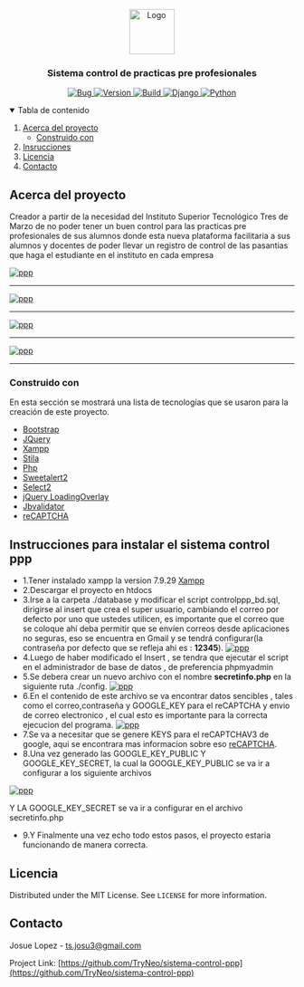 <p align="center">
  <a href="https://i.ibb.co/DQstGsn/favicon1.png">
    <img src="https://i.ibb.co/DQstGsn/favicon1.png" alt="Logo" width="80" height="80">
  </a>

  <h3 align="center">Sistema control de practicas pre profesionales</h3>
  <p align="center">
    <a href="#">
        <img alt="Bug" src="https://img.shields.io/static/v1?label=REPORT&message=BUG&color=red&style=for-the-badge&logo=openbugbounty&logoColor=white">
    </a>
    <a href="#">
        <img alt="Version" src="https://img.shields.io/static/v1?label=VERSION&message=1.0.1&color=blue&style=for-the-badge">
    </a>
    <a href="#">
        <img alt="Build" src="https://img.shields.io/static/v1?label=BUILD&message=En proceso&color=blue&style=for-the-badge&logo=buildkite&logoColor=white">
    </a>
    <a href="#">
        <img alt="Django" src="https://img.shields.io/static/v1?label=php&message=7.4.29&color=green&style=for-the-badge&logo=php&logoColor=white">
    </a>
     <a href="#">
       <img alt="Python" src="https://img.shields.io/static/v1?label=xampp&message=3.3.0&color=blue&style=for-the-badge&logo=xampp&logoColor=white">
    </a>
  </p>
</p>

<details open="open">
  <summary>Tabla de contenido</summary>
  <ol>
    <li>
      <a href="#acerca-del-proyecto">Acerca del proyecto</a>
      <ul>
        <li><a href="#construido-con">Construido con</a></li>
      </ul>
    </li>
    <li><a href="#Instrucciones">Insrucciones</a></li>
    <li><a href="#license">Licencia</a></li>
    <li><a href="#contact">Contacto</a></li>
  </ol>
</details>

## Acerca del proyecto

Creador a partir de la necesidad del Instituto Superior Tecnológico Tres de Marzo de no poder tener un buen control para las practicas pre profesionales de sus alumnos donde esta nueva plataforma facilitaria a sus alumnos y docentes de poder llevar un registro de control de las pasantias que haga el estudiante en el instituto
en cada empresa

[![ppp](https://i.ibb.co/N168wxY/Screenshot-7.jpg)](https://i.ibb.co/N168wxY/Screenshot-7.jpg)

<hr>

[![ppp](https://i.ibb.co/31VFGSR/Screenshot-8.jpg)](https://i.ibb.co/31VFGSR/Screenshot-8.jpg)

<hr>

[![ppp](https://i.ibb.co/wSR4yVx/Screenshot-5.jpg)](https://i.ibb.co/wSR4yVx/Screenshot-5.jpg)

<hr>

[![ppp](https://i.ibb.co/L1vx09w/Screenshot-12.jpg)](https://i.ibb.co/L1vx09w/Screenshot-12.jpg)

<hr>



### Construido con 

En esta sección se mostrará una lista de tecnologías que se usaron para la creación de este proyecto.

* [Bootstrap](https://getbootstrap.com)
* [JQuery](https://jquery.com)
* [Xampp](https://www.apachefriends.org/es/index.html)
* [Stila](https://getstisla.com/)
* [Php](https://www.php.net/)
* [Sweetalert2](https://sweetalert2.github.io/)
* [Select2](https://select2.org/)
* [jQuery LoadingOverlay](https://gasparesganga.com/labs/jquery-loading-overlay/)
* [Jbvalidator](https://emretulek.github.io/jbvalidator/)
* [reCAPTCHA](https://www.google.com/recaptcha/about/)


## Instrucciones para instalar el sistema control ppp
* 1.Tener instalado xampp la version 7.9.29 [Xampp](https://downloadsapachefriends.global.ssl.fastly.net/7.4.29/xampp-windows-x64-7.4.29-1-VC15-installer.exe?from_af=true)
* 2.Descargar el proyecto en htdocs
* 3.Irse a la carpeta ./database y modificar el script controlppp_bd.sql, dirigirse al insert que crea el super usuario, cambiando el correo por defecto por uno que ustedes utilicen, es importante que el correo que se coloque ahí deba permitir que se envíen correos desde aplicaciones no seguras, eso se encuentra en Gmail y se tendrá configurar(la contraseña por defecto que se refleja ahi es : <b>12345</b>).
[![ppp](https://i.ibb.co/cxW0mp6/Screenshot-6.jpg)](https://i.ibb.co/cxW0mp6/Screenshot-6.jpg) 
* 4.Luego de haber modificado el Insert , se tendra que ejecutar el script en el administrador de base de datos , de preferencia phpmyadmin
* 5.Se debera crear un nuevo archivo con el nombre <b>secretinfo.php</b> en la siguiente ruta ./config.
[![ppp](https://i.ibb.co/LRJDrQd/Screenshot-7.jpg)](https://i.ibb.co/LRJDrQd/Screenshot-7.jpg)
* 6.En el contenido de este archivo se va encontrar datos sencibles , tales como el correo,contraseña y GOOGLE_KEY para el reCAPTCHA y envio de 
correo electronico , el cual esto es importante para la correcta ejecucion del programa.
[![ppp](https://i.ibb.co/0YPJKVK/Screenshot-8.jpg)](https://i.ibb.co/0YPJKVK/Screenshot-8.jpg)
* 7.Se va a necesitar que se genere KEYS para el reCAPTCHAV3 de google, aqui se encontrara mas informacion sobre eso 
[reCAPTCHA](https://www.google.com/recaptcha/about/).
* 8.Una vez generado las GOOGLE_KEY_PUBLIC Y GOOGLE_KEY_SECRET, la cual la GOOGLE_KEY_PUBLIC se va ir a configurar 
a los siguiente archivos 

[![ppp](https://i.ibb.co/JnZFnW5/Screenshot-9.jpg)](https://i.ibb.co/JnZFnW5/Screenshot-9.jpg)

Y LA GOOGLE_KEY_SECRET se va ir a configurar en el archivo secretinfo.php

* 9.Y Finalmente una vez echo todo estos pasos, el proyecto estaria funcionando de manera correcta.


## Licencia

Distributed under the MIT License. See `LICENSE` for more information.



<!-- CONTACT -->
## Contacto

Josue Lopez - ts.josu3@gmail.com

Project Link: [https://github.com/TryNeo/sistema-control-ppp](https://github.com/TryNeo/sistema-control-ppp)
